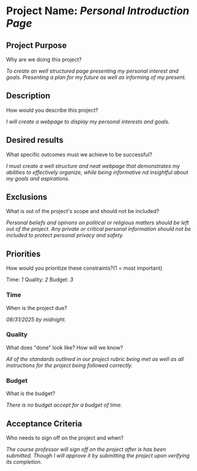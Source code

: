 <h1>Project Name: <i>Personal Introduction Page</i>

<h2><b>Project Purpose</b></h2>

Why are we doing this project?

*To create an well structured page presenting my personal interest and goals. Presenting a plan for my future as well as informing of my present.*
  
<h2><b>Description</b></h2> 

How would you describe this project?

*I will create a webpage to display my personal interests and goals.*

<h2><b>Desired results</h2></b>
  
What specific outcomes must we achieve to be successful?

*I must create a well structure and neat webpage that demonstrates my abilities to effectively organize, while being informative nd insightful about my goals and aspirations.*

<h2><b>Exclusions</b></h2> 

What is out of the project's scope and should not be included?

*Personal beliefs and opinons on political or religious matters should be left out of the project. Any private or critical personal information should not be included to protect personal privacy and safety.*

<h2><b>Priorities</b></h2>

How would you prioritize these constraints?(1 = most important)

Time: *1* Quality: *2* Budget: *3*

<h3><b>Time</b></h3>

When is the project due?

*08/31/2025 by midnight.*

<h3><b>Quality</b></h3>

What does "done" look like? How will we know?

*All of the standards outlined in our project rubric being met as well as all instructions for the project being followed correctly.*

<h3><b>Budget</b></h3>

What is the budget?

*There is no budget accept for a budget of time.*

<h2><b>Acceptance Criteria</b></h2>

Who needs to sign off on the project and when?

*The course professor will sign off on the project after is has been submitted. Though I will approve it by submitting the project upon verifying its completion.*
